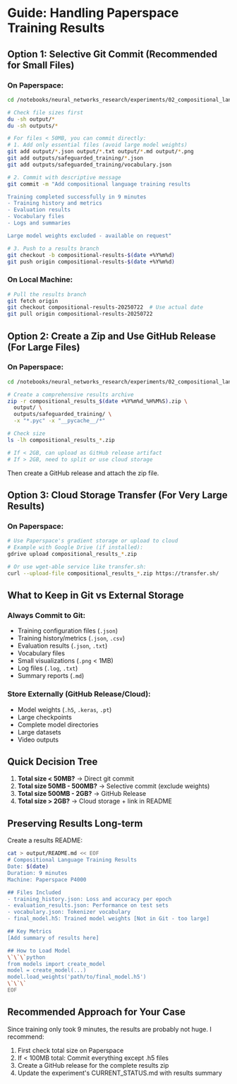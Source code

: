 # Guide: Handling Paperspace Training Results

## Option 1: Selective Git Commit (Recommended for Small Files)

### On Paperspace:
```bash
cd /notebooks/neural_networks_research/experiments/02_compositional_language

# Check file sizes first
du -sh output/*
du -sh outputs/*

# For files < 50MB, you can commit directly:
# 1. Add only essential files (avoid large model weights)
git add output/*.json output/*.txt output/*.md output/*.png
git add outputs/safeguarded_training/*.json
git add outputs/safeguarded_training/vocabulary.json

# 2. Commit with descriptive message
git commit -m "Add compositional language training results

Training completed successfully in 9 minutes
- Training history and metrics
- Evaluation results  
- Vocabulary files
- Logs and summaries

Large model weights excluded - available on request"

# 3. Push to a results branch
git checkout -b compositional-results-$(date +%Y%m%d)
git push origin compositional-results-$(date +%Y%m%d)
```

### On Local Machine:
```bash
# Pull the results branch
git fetch origin
git checkout compositional-results-20250722  # Use actual date
git pull origin compositional-results-20250722
```

## Option 2: Create a Zip and Use GitHub Release (For Large Files)

### On Paperspace:
```bash
cd /notebooks/neural_networks_research/experiments/02_compositional_language

# Create a comprehensive results archive
zip -r compositional_results_$(date +%Y%m%d_%H%M%S).zip \
  output/ \
  outputs/safeguarded_training/ \
  -x "*.pyc" -x "__pycache__/*"

# Check size
ls -lh compositional_results_*.zip

# If < 2GB, can upload as GitHub release artifact
# If > 2GB, need to split or use cloud storage
```

Then create a GitHub release and attach the zip file.

## Option 3: Cloud Storage Transfer (For Very Large Results)

### On Paperspace:
```bash
# Use Paperspace's gradient storage or upload to cloud
# Example with Google Drive (if installed):
gdrive upload compositional_results_*.zip

# Or use wget-able service like transfer.sh:
curl --upload-file compositional_results_*.zip https://transfer.sh/
```

## What to Keep in Git vs External Storage

### Always Commit to Git:
- Training configuration files (`.json`)
- Training history/metrics (`.json`, `.csv`)
- Evaluation results (`.json`, `.txt`)
- Vocabulary files
- Small visualizations (`.png` < 1MB)
- Log files (`.log`, `.txt`)
- Summary reports (`.md`)

### Store Externally (GitHub Release/Cloud):
- Model weights (`.h5`, `.keras`, `.pt`)
- Large checkpoints
- Complete model directories
- Large datasets
- Video outputs

## Quick Decision Tree

1. **Total size < 50MB?** → Direct git commit
2. **Total size 50MB - 500MB?** → Selective commit (exclude weights)
3. **Total size 500MB - 2GB?** → GitHub Release
4. **Total size > 2GB?** → Cloud storage + link in README

## Preserving Results Long-term

Create a results README:

```bash
cat > output/README.md << EOF
# Compositional Language Training Results
Date: $(date)
Duration: 9 minutes
Machine: Paperspace P4000

## Files Included
- training_history.json: Loss and accuracy per epoch
- evaluation_results.json: Performance on test sets  
- vocabulary.json: Tokenizer vocabulary
- final_model.h5: Trained model weights [Not in Git - too large]

## Key Metrics
[Add summary of results here]

## How to Load Model
\`\`\`python
from models import create_model
model = create_model(...)
model.load_weights('path/to/final_model.h5')
\`\`\`
EOF
```

## Recommended Approach for Your Case

Since training only took 9 minutes, the results are probably not huge. I recommend:

1. First check total size on Paperspace
2. If < 100MB total: Commit everything except .h5 files
3. Create a GitHub release for the complete results zip
4. Update the experiment's CURRENT_STATUS.md with results summary